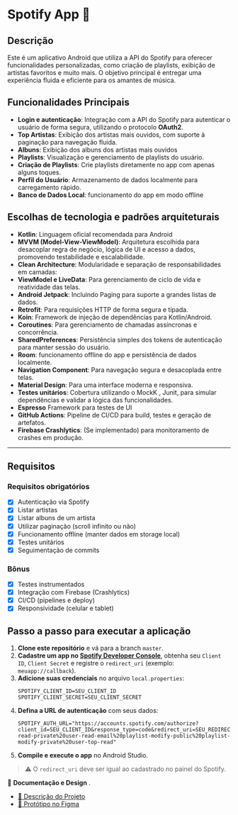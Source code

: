 # Spotify App 🎵

## Descrição
Este é um aplicativo Android que utiliza a API do Spotify para oferecer funcionalidades personalizadas, como criação de playlists, exibição de artistas favoritos e muito mais. O objetivo principal é entregar uma experiência fluida e eficiente para os amantes de música.

## Funcionalidades Principais
- **Login e autenticação**: Integração com a API do Spotify para autenticar o usuário de forma segura, utilizando o protocolo **OAuth2**.
- **Top Artistas**: Exibição dos artistas mais ouvidos, com suporte à paginação para navegação fluida.
- **Albuns**: Exibição dos albuns dos artistas mais ouvidos
- **Playlists**: Visualização e gerenciamento de playlists do usuário.
- **Criação de Playlists**: Crie playlists diretamente no app com apenas alguns toques.
- **Perfil do Usuário**: Armazenamento de dados localmente para carregamento rápido.
- **Banco de Dados Local**: funcionamento do app em modo offline
  
## Escolhas de tecnologia e padrões arquiteturais

- **Kotlin**: Linguagem oficial recomendada para Android
- **MVVM (Model-View-ViewModel)**: Arquitetura escolhida para desacoplar regra de negócio, lógica de UI e acesso a dados, promovendo testabilidade e escalabilidade.
- **Clean Architecture**: Modularidade e separação de responsabilidades em camadas:
- **ViewModel e LiveData**: Para gerenciamento de ciclo de vida e reatividade das telas.
- **Android Jetpack**: Incluindo Paging para suporte a grandes listas de dados.
- **Retrofit**: Para requisições HTTP de forma segura e tipada.
- **Koin**: Framework de injeção de dependências para Kotlin/Android.
- **Coroutines**: Para gerenciamento de chamadas assíncronas e concorrência.
- **SharedPreferences**: Persistência simples dos tokens de autenticação para manter sessão do usuário.
- **Room**: funcionamento offline do app e persistência de dados localmente.
- **Navigation Component**: Para navegação segura e desacoplada entre telas.
- **Material Design**: Para uma interface moderna e responsiva.
- **Testes unitários**: Cobertura utilizando o MockK , Junit, para simular dependências e validar a lógica das funcionalidades.
- **Espresso** Framework para testes de UI
- **GitHub Actions**: Pipeline de CI/CD para build, testes e geração de artefatos.
- **Firebase Crashlytics**: (Se implementado) para monitoramento de crashes em produção.

---

## Requisitos

### Requisitos obrigatórios
- [x] Autenticação via Spotify
- [x] Listar artistas
- [x] Listar albuns de um artista
- [x] Utilizar paginação (scroll infinito ou não)
- [x] Funcionamento offline (manter dados em storage local)
- [x] Testes unitários
- [x] Seguimentação de commits

### Bônus
- [x] Testes instrumentados
- [x] Integração com Firebase (Crashlytics)
- [x] CI/CD (pipelines e deploy)
- [x] Responsividade (celular e tablet)

## Passo a passo para executar a aplicação

1. **Clone este repositório** e vá para a branch `master`.
2. **Cadastre um app no [Spotify Developer Console](https://developer.spotify.com/dashboard/)**, obtenha seu `Client ID`, `Client Secret` e registre o `redirect_uri` (exemplo: `meuapp://callback`).
3. **Adicione suas credenciais** no arquivo `local.properties`:
   ```
   SPOTIFY_CLIENT_ID=SEU_CLIENT_ID
   SPOTIFY_CLIENT_SECRET=SEU_CLIENT_SECRET
   ```
4. **Defina a URL de autenticação** com seus dados:
   ```
   SPOTIFY_AUTH_URL="https://accounts.spotify.com/authorize?client_id=SEU_CLIENT_ID&response_type=code&redirect_uri=SEU_REDIRECT_URI&scope=user-read-private%20user-read-email%20playlist-modify-public%20playlist-modify-private%20user-top-read"
   ```
5. **Compile e execute o app** no Android Studio.

> ⚠️ O `redirect_uri` deve ser igual ao cadastrado no painel do Spotify.

📌 **Documentação e Design** . 
- [📝 Descrição do Projeto](./descricao.md)  
- [🎨 Protótipo no Figma](./figmaProjetoSpotify.png)  




